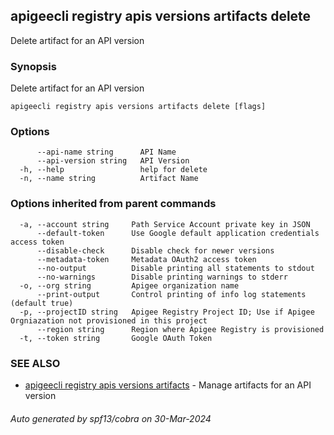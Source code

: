 ## apigeecli registry apis versions artifacts delete

Delete artifact for an API version

### Synopsis

Delete artifact for an API version

```
apigeecli registry apis versions artifacts delete [flags]
```

### Options

```
      --api-name string      API Name
      --api-version string   API Version
  -h, --help                 help for delete
  -n, --name string          Artifact Name
```

### Options inherited from parent commands

```
  -a, --account string     Path Service Account private key in JSON
      --default-token      Use Google default application credentials access token
      --disable-check      Disable check for newer versions
      --metadata-token     Metadata OAuth2 access token
      --no-output          Disable printing all statements to stdout
      --no-warnings        Disable printing warnings to stderr
  -o, --org string         Apigee organization name
      --print-output       Control printing of info log statements (default true)
  -p, --projectID string   Apigee Registry Project ID; Use if Apigee Orgniazation not provisioned in this project
      --region string      Region where Apigee Registry is provisioned
  -t, --token string       Google OAuth Token
```

### SEE ALSO

* [apigeecli registry apis versions artifacts](apigeecli_registry_apis_versions_artifacts.md)	 - Manage artifacts for an API version

###### Auto generated by spf13/cobra on 30-Mar-2024
